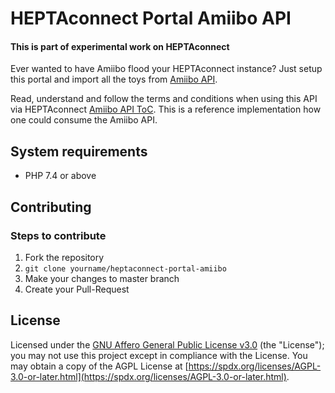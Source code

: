 # HEPTAconnect Portal Amiibo API
#### This is part of experimental work on HEPTAconnect

Ever wanted to have Amiibo flood your HEPTAconnect instance? Just setup this portal and import all the toys from [Amiibo API](https://amiiboapi.com/).

Read, understand and follow the terms and conditions when using this API via HEPTAconnect [Amiibo API ToC](https://amiiboapi.com/docs/#termscondition).
This is a reference implementation how one could consume the Amiibo API.


## System requirements

* PHP 7.4 or above


## Contributing

### Steps to contribute

1. Fork the repository
2. `git clone yourname/heptaconnect-portal-amiibo`
3. Make your changes to master branch
4. Create your Pull-Request


## License

Licensed under the [GNU Affero General Public License v3.0](./LICENSE.md) (the "License"); you may not use this project except in compliance with the License.
You may obtain a copy of the AGPL License at [https://spdx.org/licenses/AGPL-3.0-or-later.html](https://spdx.org/licenses/AGPL-3.0-or-later.html).
